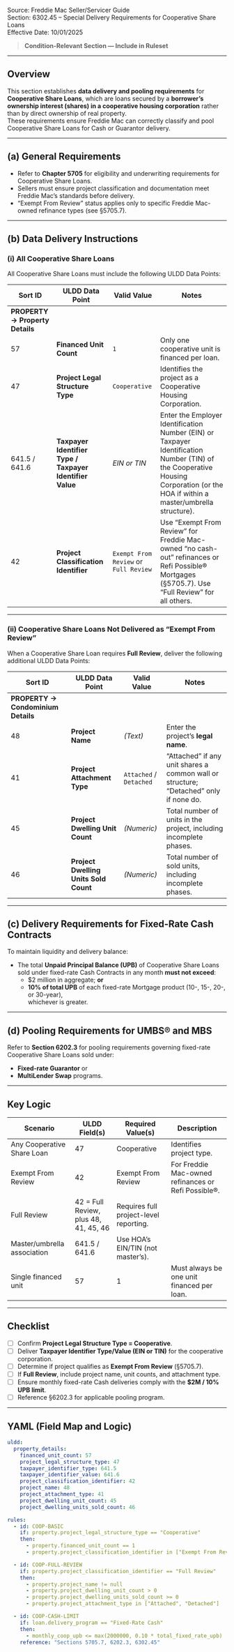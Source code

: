 Source: Freddie Mac Seller/Servicer Guide  
Section: 6302.45 – Special Delivery Requirements for Cooperative Share Loans  
Effective Date: 10/01/2025  

> **Condition-Relevant Section — Include in Ruleset**

---

## Overview
This section establishes **data delivery and pooling requirements** for **Cooperative Share Loans**, which are loans secured by a **borrower’s ownership interest (shares) in a cooperative housing corporation** rather than by direct ownership of real property.  
These requirements ensure Freddie Mac can correctly classify and pool Cooperative Share Loans for Cash or Guarantor delivery.

---

## (a) General Requirements
- Refer to **Chapter 5705** for eligibility and underwriting requirements for Cooperative Share Loans.  
- Sellers must ensure project classification and documentation meet Freddie Mac’s standards before delivery.  
- “Exempt From Review” status applies only to specific Freddie Mac-owned refinance types (see §5705.7).

---

## (b) Data Delivery Instructions

### (i) All Cooperative Share Loans
All Cooperative Share Loans must include the following ULDD Data Points:

| Sort ID | ULDD Data Point | Valid Value | Notes |
|----------|----------------|--------------|--------|
| **PROPERTY → Property Details** | | | |
| 57 | **Financed Unit Count** | `1` | Only one cooperative unit is financed per loan. |
| 47 | **Project Legal Structure Type** | `Cooperative` | Identifies the project as a Cooperative Housing Corporation. |
| 641.5 / 641.6 | **Taxpayer Identifier Type / Taxpayer Identifier Value** | *EIN or TIN* | Enter the Employer Identification Number (EIN) or Taxpayer Identification Number (TIN) of the Cooperative Housing Corporation (or the HOA if within a master/umbrella structure). |
| 42 | **Project Classification Identifier** | `Exempt From Review` or `Full Review` | Use “Exempt From Review” for Freddie Mac-owned “no cash-out” refinances or Refi Possible® Mortgages (§5705.7). Use “Full Review” for all others. |

---

### (ii) Cooperative Share Loans **Not Delivered as “Exempt From Review”**
When a Cooperative Share Loan requires **Full Review**, deliver the following additional ULDD Data Points:

| Sort ID | ULDD Data Point | Valid Value | Notes |
|----------|----------------|--------------|--------|
| **PROPERTY → Condominium Details** | | | |
| 48 | **Project Name** | *(Text)* | Enter the project’s **legal name**. |
| 41 | **Project Attachment Type** | `Attached` / `Detached` | “Attached” if any unit shares a common wall or structure; “Detached” only if none do. |
| 45 | **Project Dwelling Unit Count** | *(Numeric)* | Total number of units in the project, including incomplete phases. |
| 46 | **Project Dwelling Units Sold Count** | *(Numeric)* | Total number of sold units, including incomplete phases. |

---

## (c) Delivery Requirements for Fixed-Rate Cash Contracts
To maintain liquidity and delivery balance:
- The total **Unpaid Principal Balance (UPB)** of Cooperative Share Loans sold under fixed-rate Cash Contracts in any month **must not exceed**:
  - $2 million in aggregate; **or**
  - **10% of total UPB** of each fixed-rate Mortgage product (10-, 15-, 20-, or 30-year),  
  whichever is greater.

---

## (d) Pooling Requirements for UMBS® and MBS
Refer to **Section 6202.3** for pooling requirements governing fixed-rate Cooperative Share Loans sold under:
- **Fixed-rate Guarantor** or  
- **MultiLender Swap** programs.  

---

## Key Logic
| Scenario | ULDD Field(s) | Required Value(s) | Description |
|-----------|----------------|--------------------|--------------|
| Any Cooperative Share Loan | 47 | Cooperative | Identifies project type. |
| Exempt From Review | 42 | Exempt From Review | For Freddie Mac-owned refinances or Refi Possible®. |
| Full Review | 42 = Full Review, plus 48, 41, 45, 46 | Requires full project-level reporting. |
| Master/umbrella association | 641.5 / 641.6 | Use HOA’s EIN/TIN (not master’s). |
| Single financed unit | 57 | 1 | Must always be one unit financed per loan. |

---

## Checklist
- [ ] Confirm **Project Legal Structure Type = Cooperative**.  
- [ ] Deliver **Taxpayer Identifier Type/Value (EIN or TIN)** for the cooperative corporation.  
- [ ] Determine if project qualifies as **Exempt From Review** (§5705.7).  
- [ ] If **Full Review**, include project name, unit counts, and attachment type.  
- [ ] Ensure monthly fixed-rate Cash deliveries comply with the **$2M / 10% UPB limit**.  
- [ ] Reference §6202.3 for applicable pooling program.  

---

## YAML (Field Map and Logic)
```yaml
uldd:
  property_details:
    financed_unit_count: 57
    project_legal_structure_type: 47
    taxpayer_identifier_type: 641.5
    taxpayer_identifier_value: 641.6
    project_classification_identifier: 42
    project_name: 48
    project_attachment_type: 41
    project_dwelling_unit_count: 45
    project_dwelling_units_sold_count: 46

rules:
  - id: COOP-BASIC
    if: property.project_legal_structure_type == "Cooperative"
    then:
      - property.financed_unit_count == 1
      - property.project_classification_identifier in ["Exempt From Review", "Full Review"]

  - id: COOP-FULL-REVIEW
    if: property.project_classification_identifier == "Full Review"
    then:
      - property.project_name != null
      - property.project_dwelling_unit_count > 0
      - property.project_dwelling_units_sold_count >= 0
      - property.project_attachment_type in ["Attached", "Detached"]

  - id: COOP-CASH-LIMIT
    if: loan.delivery_program == "Fixed-Rate Cash"
    then:
      - monthly_coop_upb <= max(2000000, 0.10 * total_fixed_rate_upb)
    reference: "Sections 5705.7, 6202.3, 6302.45"
